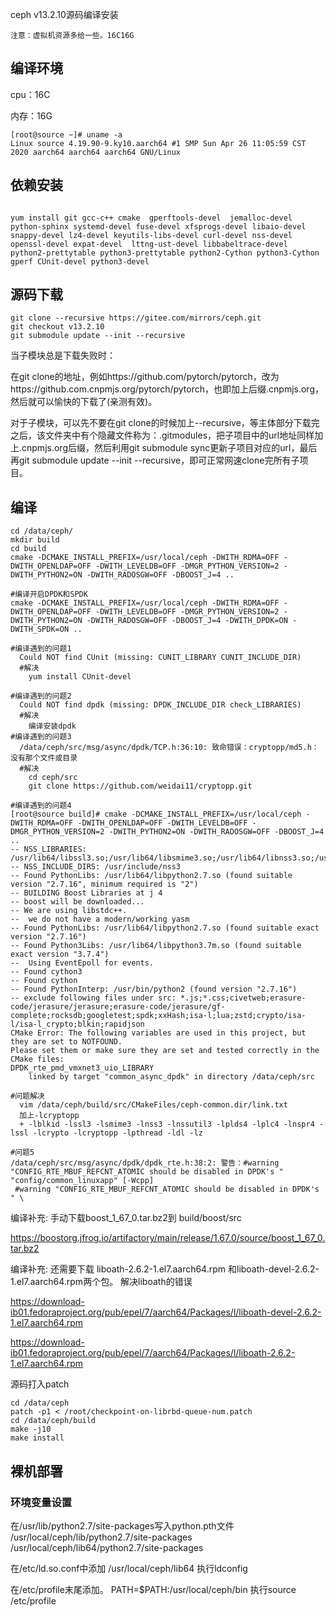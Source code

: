 ceph v13.2.10源码编译安装

``注意：虚拟机资源多给一些。16C16G``

## 编译环境

cpu：16C

内存：16G

```shell
[root@source ~]# uname -a
Linux source 4.19.90-9.ky10.aarch64 #1 SMP Sun Apr 26 11:05:59 CST 2020 aarch64 aarch64 aarch64 GNU/Linux
```



## 依赖安装

```shell

yum install git gcc-c++ cmake  gperftools-devel  jemalloc-devel python-sphinx systemd-devel fuse-devel xfsprogs-devel libaio-devel snappy-devel lz4-devel keyutils-libs-devel curl-devel nss-devel openssl-devel expat-devel  lttng-ust-devel libbabeltrace-devel python2-prettytable python3-prettytable python2-Cython python3-Cython gperf CUnit-devel python3-devel

```

## 源码下载

```shell
git clone --recursive https://gitee.com/mirrors/ceph.git
git checkout v13.2.10
git submodule update --init --recursive
```

当子模块总是下载失败时：

在git clone的地址，例如https://github.com/pytorch/pytorch，改为https://github.com.cnpmjs.org/pytorch/pytorch，也即加上后缀.cnpmjs.org，然后就可以愉快的下载了(亲测有效)。

对于子模块，可以先不要在git clone的时候加上--recursive，等主体部分下载完之后，该文件夹中有个隐藏文件称为：.gitmodules，把子项目中的url地址同样加上.cnpmjs.org后缀，然后利用git submodule sync更新子项目对应的url，最后再git submodule update --init --recursive，即可正常网速clone完所有子项目。

## 编译

```shell
cd /data/ceph/
mkdir build
cd build
cmake -DCMAKE_INSTALL_PREFIX=/usr/local/ceph -DWITH_RDMA=OFF -DWITH_OPENLDAP=OFF -DWITH_LEVELDB=OFF -DMGR_PYTHON_VERSION=2 -DWITH_PYTHON2=ON -DWITH_RADOSGW=OFF -DBOOST_J=4 ..

```

```shell
#编译开启DPDK和SPDK
cmake -DCMAKE_INSTALL_PREFIX=/usr/local/ceph -DWITH_RDMA=OFF -DWITH_OPENLDAP=OFF -DWITH_LEVELDB=OFF -DMGR_PYTHON_VERSION=2 -DWITH_PYTHON2=ON -DWITH_RADOSGW=OFF -DBOOST_J=4 -DWITH_DPDK=ON -DWITH_SPDK=ON ..

#编译遇到的问题1
  Could NOT find CUnit (missing: CUNIT_LIBRARY CUNIT_INCLUDE_DIR)
  #解决
    yum install CUnit-devel

#编译遇到的问题2 
  Could NOT find dpdk (missing: DPDK_INCLUDE_DIR check_LIBRARIES)
  #解决
    编译安装dpdk
#编译遇到的问题3 
  /data/ceph/src/msg/async/dpdk/TCP.h:36:10: 致命错误：cryptopp/md5.h：没有那个文件或目录
  #解决 
    cd ceph/src
    git clone https://github.com/weidai11/cryptopp.git
    
#编译遇到的问题4
[root@source build]# cmake -DCMAKE_INSTALL_PREFIX=/usr/local/ceph -DWITH_RDMA=OFF -DWITH_OPENLDAP=OFF -DWITH_LEVELDB=OFF -DMGR_PYTHON_VERSION=2 -DWITH_PYTHON2=ON -DWITH_RADOSGW=OFF -DBOOST_J=4 ..
-- NSS_LIBRARIES: /usr/lib64/libssl3.so;/usr/lib64/libsmime3.so;/usr/lib64/libnss3.so;/usr/lib64/libnssutil3.so
-- NSS_INCLUDE_DIRS: /usr/include/nss3
-- Found PythonLibs: /usr/lib64/libpython2.7.so (found suitable version "2.7.16", minimum required is "2") 
-- BUILDING Boost Libraries at j 4
-- boost will be downloaded...
-- We are using libstdc++.
--  we do not have a modern/working yasm
-- Found PythonLibs: /usr/lib64/libpython2.7.so (found suitable exact version "2.7.16") 
-- Found Python3Libs: /usr/lib64/libpython3.7m.so (found suitable exact version "3.7.4") 
--  Using EventEpoll for events.
-- Found cython3
-- Found cython
-- Found PythonInterp: /usr/bin/python2 (found version "2.7.16") 
-- exclude following files under src: *.js;*.css;civetweb;erasure-code/jerasure/jerasure;erasure-code/jerasure/gf-complete;rocksdb;googletest;spdk;xxHash;isa-l;lua;zstd;crypto/isa-l/isa-l_crypto;blkin;rapidjson
CMake Error: The following variables are used in this project, but they are set to NOTFOUND.
Please set them or make sure they are set and tested correctly in the CMake files:
DPDK_rte_pmd_vmxnet3_uio_LIBRARY
    linked by target "common_async_dpdk" in directory /data/ceph/src

#问题解决
  vim /data/ceph/build/src/CMakeFiles/ceph-common.dir/link.txt
  加上-lcryptopp
  + -lblkid -lssl3 -lsmime3 -lnss3 -lnssutil3 -lplds4 -lplc4 -lnspr4 -lssl -lcrypto -lcryptopp -lpthread -ldl -lz
  
#问题5
/data/ceph/src/msg/async/dpdk/dpdk_rte.h:38:2: 警告：#warning "CONFIG_RTE_MBUF_REFCNT_ATOMIC should be disabled in DPDK's " "config/common_linuxapp" [-Wcpp]
 #warning "CONFIG_RTE_MBUF_REFCNT_ATOMIC should be disabled in DPDK's " \

```



编译补充: 手动下载boost_1_67_0.tar.bz2到
build/boost/src

https://boostorg.jfrog.io/artifactory/main/release/1.67.0/source/boost_1_67_0.tar.bz2

编译补充: 还需要下载
liboath-2.6.2-1.el7.aarch64.rpm  和liboath-devel-2.6.2-1.el7.aarch64.rpm两个包。 解决liboath的错误

https://download-ib01.fedoraproject.org/pub/epel/7/aarch64/Packages/l/liboath-devel-2.6.2-1.el7.aarch64.rpm

https://download-ib01.fedoraproject.org/pub/epel/7/aarch64/Packages/l/liboath-2.6.2-1.el7.aarch64.rpm

源码打入patch

```shell
cd /data/ceph
patch -p1 < /root/checkpoint-on-librbd-queue-num.patch
cd /data/ceph/build
make -j10
make install
```

## 裸机部署

### 环境变量设置

在/usr/lib/python2.7/site-packages写入python.pth文件
/usr/local/ceph/lib/python2.7/site-packages
/usr/local/ceph/lib64/python2.7/site-packages

在/etc/ld.so.conf中添加
/usr/local/ceph/lib64
执行ldconfig

在/etc/profile末尾添加。
PATH=$PATH:/usr/local/ceph/bin
执行source /etc/profile



